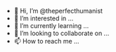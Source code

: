 - 👋 Hi, I’m @theperfecthumanist
- 👀 I’m interested in ...
- 🌱 I’m currently learning ...
- 💞️ I’m looking to collaborate on ...
- 📫 How to reach me ...

<!---
theperfecthumanist/theperfecthumanist is a ✨ special ✨ repository because its `README.md` (this file) appears on your GitHub profile.
You can click the Preview link to take a look at your changes.
--->
